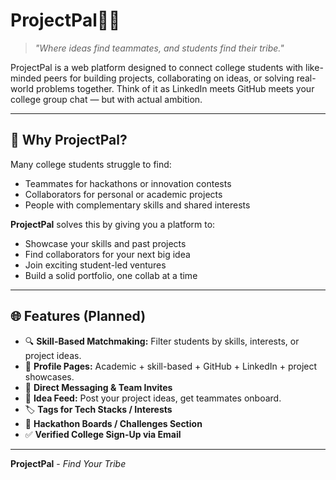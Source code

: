 #  ProjectPal🧑‍💻

> _"Where ideas find teammates, and students find their tribe."_

ProjectPal is a web platform designed to connect college students with like-minded peers for building projects, collaborating on ideas, or solving real-world problems together. Think of it as LinkedIn meets GitHub meets your college group chat — but with actual ambition.

---

## 🧠 Why ProjectPal?

Many college students struggle to find:
- Teammates for hackathons or innovation contests  
- Collaborators for personal or academic projects  
- People with complementary skills and shared interests  

**ProjectPal** solves this by giving you a platform to:
- Showcase your skills and past projects  
- Find collaborators for your next big idea  
- Join exciting student-led ventures  
- Build a solid portfolio, one collab at a time

---

## 🌐 Features (Planned)

- 🔍 **Skill-Based Matchmaking:** Filter students by skills, interests, or project ideas.
- 🧾 **Profile Pages:** Academic + skill-based + GitHub + LinkedIn + project showcases.
- 💬 **Direct Messaging & Team Invites**
- 📣 **Idea Feed:** Post your project ideas, get teammates onboard.
- 🏷️ **Tags for Tech Stacks / Interests**
- 🚀 **Hackathon Boards / Challenges Section**
- ✅ **Verified College Sign-Up via Email**

---

**ProjectPal** - <i>Find Your Tribe</i>
